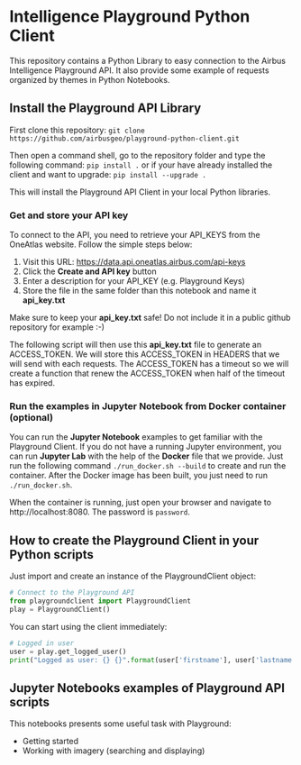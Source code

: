 # Intelligence Playground Python Client

This repository contains a Python Library to easy connection to the Airbus Intelligence Playground API.
It also provide some example of requests organized by themes in Python Notebooks.

## Install the Playground API Library

First clone this repository:
```git clone https://github.com/airbusgeo/playground-python-client.git```

Then open a command shell, go to the repository folder and type the following command:
```pip install .```
or if your have already installed the client and want to upgrade:
```pip install --upgrade .```

This will install the Playground API Client in your local Python libraries.

### Get and store your API key

To connect to the API, you need to retrieve your API_KEYS from the OneAtlas website. Follow the simple steps below:

1. Visit this URL: https://data.api.oneatlas.airbus.com/api-keys
2. Click the **Create and API key** button
3. Enter a description for your API_KEY (e.g. Playground Keys)
4. Store the file in the same folder than this notebook and name it **api_key.txt**

Make sure to keep your **api_key.txt** safe! Do not include it in a public github repository for example :-)

The following script will then use this **api_key.txt** file to generate an ACCESS_TOKEN. We will store this ACCESS_TOKEN in HEADERS that we will send with each requests. The ACCESS_TOKEN has a timeout so we will create a function that renew the ACCESS_TOKEN when half of the timeout has expired. 

### Run the examples in Jupyter Notebook from Docker container (optional)

You can run the **Jupyter Notebook** examples to get familiar with the Playground Client. If you do not have a running Jupyter environment, you can run **Jupyter Lab** with the help of the **Docker** file that we provide. Just run the following command `./run_docker.sh --build` to create and run the container. After the Docker image has been built, you just need to run `./run_docker.sh`.

When the container is running, just open your browser and navigate to http://localhost:8080. The password is `password`.


## How to create the Playground Client in your Python scripts

Just import and create an instance of the PlaygroundClient object:

```python
# Connect to the Playground API 
from playgroundclient import PlaygroundClient
play = PlaygroundClient()
```

You can start using the client immediately:

```python
# Logged in user
user = play.get_logged_user()
print("Logged as user: {} {}".format(user['firstname'], user['lastname']))
```

## Jupyter Notebooks examples of Playground API scripts

This notebooks presents some useful task with Playground:
* Getting started
* Working with imagery (searching and displaying)

